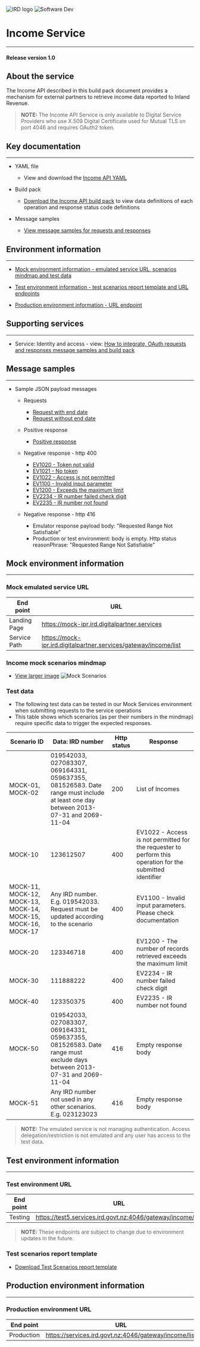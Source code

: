 
![IRD logo](../Images/IRlogo.gif)
![Software Dev](../Images/SoftwareDev.png)

# Income Service 
---
#### Release version 1.0


## About the service

The Income API described in this build pack document provides a mechanism for external partners to retrieve income data reported to Inland Revenue.

>**NOTE:** The Income API Service is only available to Digital Service Providers who use X.509 Digital Certificate used for Mutual TLS on port 4046 and requires OAuth2 token.


## Key documentation
---
- YAML file
	- View and download the [Income API YAML](Income%20API%202020-11-25.yaml)

- Build pack 
	- [Download the Income API build pack](Gateway%20Services%20Build%20pack%20-%20Income%20API.pdf) to view data definitions of each operation and response status code definitions
	
- Message samples
	- [View message samples for requests and responses](#message-samples)


## Environment information
---
- [Mock environment information - emulated service URL, scenarios mindmap and test data](#mock-environment-information)

- [Test environment information - test scenarios report template and URL endpoints](#test-environment-information)

- [Production environment information - URL endpoint](#production-environment-information)


## Supporting services
---
- Service: Identity and access - view: [How to integrate, OAuth requests and responses message samples and build pack](https://github.com/InlandRevenue/Gateway_Services-Access/tree/master/Identity%20and%20Access)


## Message samples
---
* Sample JSON payload messages
	* Requests
	    * [Request with end date](sample%20messages/request_with_end_date.json)
	    * [Request without end date](sample%20messages/request_without_end_date.json)
	    
	* Positive response
	    * [Positive response](sample%20messages/response_positive_response.json)
	  
	* Negative response - http 400
	    * [EV1020 - Token not valid](sample%20messages/response_EV1020_token_is_not_valid.json)
	    * [EV1021 - No token](sample%20messages/response_EV1021_no_token.json)
	    * [EV1022 - Access is not permitted](sample%20messages/response_EV1022_access_is_not_permitted.json)
	    * [EV1100 - Invalid input parameter](sample%20messages/response_EV1100_invalid_input_parameter.json)
	    * [EV1200 - Exceeds the maximum limit](sample%20messages/response_EV1200_exceed_the_max_limit.json)
	    * [EV2234 - IR number failed check digit](sample%20messages/response_EV2234_IR_failed_check_digit.json)
	    * [EV2235 - IR number not found](sample%20messages/response_EV2235_IR_not_found.json)
	    
	* Negative response - http 416
	    * Emulator response payload body: "Requested Range Not Satisfiable"
	    * Production or test environment: body is empty. Http status reasonPhrase: "Requested Range Not Satisfiable"


## Mock environment information
---
### Mock emulated service URL
| End point|  URL|
|--|--|
 Landing Page | https://mock-ipr.ird.digitalpartner.services
 Service Path | https://mock-ipr.ird.digitalpartner.services/gateway/income/list |

### Income mock scenarios mindmap

- [View larger image](images/Income%20API%20Emulator%20Mindmap.png)
![Mock Scenarios](images/Income%20API%20Emulator%20Mindmap.png)

### Test data

- The following test data can be tested in our Mock Services environment when submitting requests to the service operations
- This table shows which scenarios (as per their numbers in the mindmap) require specific data to trigger the expected responses.

Scenario ID | Data: IRD number | Http status | Response 
--- | --- | --- | ---
MOCK-01, MOCK-02 | 019542033, 027083307, 069164331, 059637355, 081526583. Date range must include at least one day between 2013-07-31 and 2069-11-04 | 200 | List of Incomes
MOCK-10 | 123612507 | 400 | EV1022 - Access is not permitted for the requester to perform this operation for the submitted identifier
MOCK-11, MOCK-12, MOCK-13, MOCK-14, MOCK-15, MOCK-16, MOCK-17 | Any IRD number. E.g. 019542033. Request must be updated according to the scenario | 400 | EV1100 - Invalid input parameters. Please check documentation
MOCK-20 | 123346718 | 400 | EV1200 - The number of records retrieved exceeds the maximum limit
MOCK-30 | 111888222 | 400 | EV2234 - IR number failed check digit
MOCK-40 | 123350375 | 400 | EV2235 - IR number not found
MOCK-50 | 019542033, 027083307, 069164331, 059637355, 081526583. Date range must exclude days between 2013-07-31 and 2069-11-04 | 416 | Empty response body
MOCK-51 | Any IRD number not used in any other scenarios. E.g. 023123023 | 416 | Empty response body

>**NOTE:** The emulated service is not managing authentication. Access delegation/restriction is not emulated and any user has access to the test data.


## Test environment information
---
### Test environment URL
| End point|  URL|
|--|--|
| Testing | https://test5.services.ird.govt.nz:4046/gateway/income/list |    

>**NOTE:** These endpoints are subject to change due to environment updates in the future. 

### Test scenarios report template

- [Download Test Scenarios report template](Income%20API%20Service%20-%20Test%20Report%20Template.docx)


## Production environment information
---
### Production environment URL
| End point|  URL|
|--|--|
| Production | https://services.ird.govt.nz:4046/gateway/income/list |

